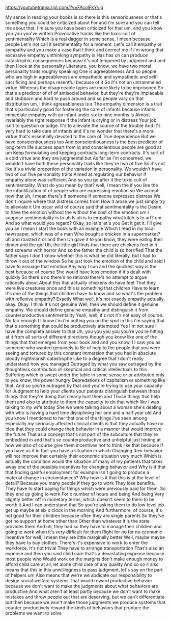 https://youtubetranscript.com/?v=FAcolFkYvig

 My sense in reading your books is so there is this sensoriousness or that's something you could be criticized about For and i'm sure and you can tell me about that. I'm sure you have been criticized for that um, and you know you you you've written Provocative tracks like the toxic cult of sentimentality Which is a real dagger in some sense. I mean because people Let's not call it sentimentality for a moment. Let's call it empathy or sympathy and you make a case that I think and correct me if i'm wrong that excessive empathy unthinking sympathy is Has has uh can produce catastrophic consequences because it's not tempered by judgment and and then I look at the personality Literature, you know, we have two moral personality traits roughly speaking One is agreeableness And so people who are high in agreeableness are empathetic and sympathetic and self-sacrificing and perhaps resentful because of it So it's not an untrammeled virtue. Whereas the disagreeable types are more likely to be imprisoned So that's a predictor of of of antisocial behavior, but they're they're implacable and stubborn and hard to push around and so people vary on that distribution um, I think agreeableness is a The empathy dimension is a trait that's particularly good for fostering the care of infants because infants immediate empathy with an infant under six to nine months is Almost invariably the right response if the infant is crying or in distress Your job isn't to question or judge. It's to alleviate the source of the trouble And it's very hard to take care of infants and it's no wonder that there's a moral virtue that's essentially devoted to the care of True dependence But we have conscientiousness too And conscientiousness is the best predictor of long-term life success apart from iq and conscientious people are good at um Keep formulating and keeping contracts long-term contracts. It's sort of a cold virtue and they are judgmental but As far as i'm concerned, we wouldn't have both these personality traits like they're two of five So it's not like it's a trivial proportion of the variation in personality. We wouldn't have two of our five personality traits Aimed at regulating our behavior if empathy alone was sufficient And so you go after it the toxic cult of sentimentality. What do you mean by that? well, I mean the if you like the the infantilization of of people who are expressing emotion so We accept now that uh, I mean there's if someone If someone expresses distress We don't inquire where that distress comes from How it arose we just simply try to alleviate it Um oscar wild of course said that sentimentality is the Desire to have the emotion without the without the cost of the emotion um I suppose sentimentality is to uh Is uh is to empathy what kitch is to art? um And so what would you regard? Okay, so let's let's you Get it get it. I'll give you an I mean I start the book with an example Which I read in my local newspaper, which was of a man Who bought a chicken in a supermarket? uh and roasted it or and then Uh gave it to you know, they were eating their dinner and the girl Uh, the little girl finds that there are chickens feet in it and screams with horror And so the father the child is so horrified That the father says I don't know whether this is what he did literally, but I had to throw it out of the window So he just took the emotion of the child and said I have to assuage that emotion Any way I can and the quickest way is the best because of course She would have less emotion if it's dealt with quickly So there's no there's no rational there's no attempt to argue rationally about About this that actually chickens do have feet That they were live creatures once and this is something that children Have to learn It's one of the things that children have to know and so what's the problem with reflexive empathy? Exactly What well, it's not exactly empathy actually, okay. Okay. I think it's not genuine Well, then we should define it genuine empathy. We should define genuine empathy and distinguish it from counterproductive sentimentality Yeah, well, it's not it's not easy of course. No fair enough I I know i'm i'm putting you on the spot in this i'm saying that that's something that could be productively attempted Yes I'm not sure I have the complete answer to that Uh, you you you you you're you're hitting at it from all sorts of different directions though you know like one of the things that that emerges from your book and and you know, I I saw you as someone who wanted genuinely to Be of help to the people that you were seeing and tortured by this constant immersion that you had in absolute bloody nightmarish catastrophe Like to a degree that I don't really understand how you managed Outraged by what you saw outraged by the thoughtless contribution of skeptical and critical intellectuals to this Suffering which is swept under the table in some sense or or attributed only to you know, the power hungry Depredations of capitalism or something like that. And so you're outraged by that and you're trying to use your capacity for Judgment to help your clients your patients distinguish between those things that they're doing that clearly hurt them and Those things that help them and also to attribute to them the capacity to do that which like I was talking to my wife today She we were talking about a woman she's dealing with who is having a hard time disciplining her one and a half year old And you know I mentioned to her that one of the things i've seen among especially my seriously affected clinical clients is that they actually have no Idea that they could change their behavior in a manner that would improve the future That as a concept that's not part of the subculture that they're embedded in and that's so counterproductive and unhelpful just hinting at how we also of course give them incentives not to think like that because If you have us if in fact you have a situation in which Changing their behavior will not Improve that certainly their economic situation very much Which is actually the condition would the situation of many of my patients that takes away one of the possible incentives for changing behavior and Why is it that that finding gainful employment for example isn't going to produce a material change in circumstances? Why how is it that this is at the level of detail? Because you many people if they go to work They lose benefits. They have to start paying for things which were previously paid for them. So they end up going to work For x number of hours and being And being Very slightly better off in monetary terms, which doesn't seem to them to be worth it And I can understand that So you're asking them to do low level job get up maybe at six o'clock in the morning And furthermore, of course, it's not good for their children because often they are single parents So they've got no support at home other than Other than whatever it is the state provides them And uh, they had so they have to manage their children and going to work when it's very difficult for them Right for no for no economic incentive for well, I mean they are little marginally better Well, maybe maybe they have to buy clothes. There's it's expensive to work to enter the workforce. It's not trivial They have to arrange transportation That's also an expense and then you said child care that's a devastating expense because most people who Would work on the margins don't make enough money to afford child care at all, let alone child care of any quality And so so it also means that this in this unwillingness to pass judgment, let's say on the part of helpers um Also means that we're we abdicate our responsibility to design social welfare systems That would reward productive behavior because we don't want to make the judgments about what behaviors are productive And what aren't at least partly because we don't want to make mistakes and throw people out that are deserving, but we can't differentiate but then because we won't make those judgments we produce systems that counter-productively reward the kinds of behaviors that produce the problems we want to solve